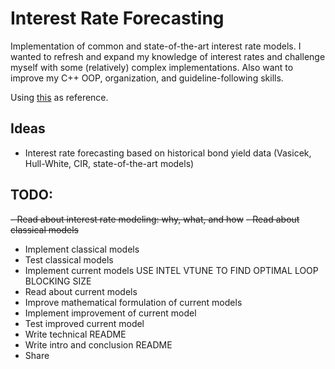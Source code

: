# Interest Rate Forecasting

Implementation of common and state-of-the-art interest rate models. I wanted to refresh and expand my knowledge of interest rates and challenge myself with some (relatively) complex implementations. Also want to improve my C++ OOP, organization, and guideline-following skills.

Using [this](https://www.amazon.com/Interest-Rate-Models-Practice-Inflation/dp/3540221492) as reference.

## Ideas
- Interest rate forecasting based on historical bond yield data (Vasicek, Hull-White, CIR, state-of-the-art models)

## TODO:
~~- Read about interest rate modeling: why, what, and how~~
~~- Read about classical models~~
- Implement classical models
- Test classical models
- Implement current models
  USE INTEL VTUNE TO FIND OPTIMAL LOOP BLOCKING SIZE
- Read about current models
- Improve mathematical formulation of current models
- Implement improvement of current model
- Test improved current model
- Write technical README
- Write intro and conclusion README
- Share
